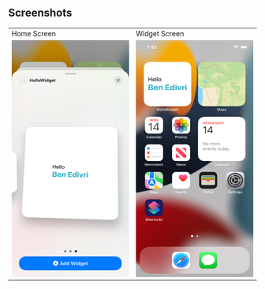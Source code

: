 ## Screenshots

 <table>
  <tr>
    <td> Home Screen</td>
     <td>  Widget Screen</td>

  </tr>
  <tr>
    <td><img src="assets/widget1.png" width=270 height=480 ></td>
    <td><img src="assets/widget2.png" width=270 height=480 ></td>

</td>
  </tr>
 </table>

